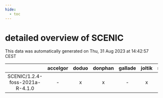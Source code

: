 ```yaml
---
hide:
  - toc
---
```


detailed overview of SCENIC
===========================


This data was automatically generated on Thu, 31 Aug 2023 at 14:42:57 CEST  

| |accelgor|doduo|donphan|gallade|joltik|skitty|swalot|victini|
| :---: | :---: | :---: | :---: | :---: | :---: | :---: | :---: | :---: |
|SCENIC/1.2.4-foss-2021a-R-4.1.0|-|x|x|-|x|x|x|x|
